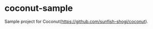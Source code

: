coconut-sample
==============

Sample project for Coconut(https://github.com/sunfish-shogi/coconut).
